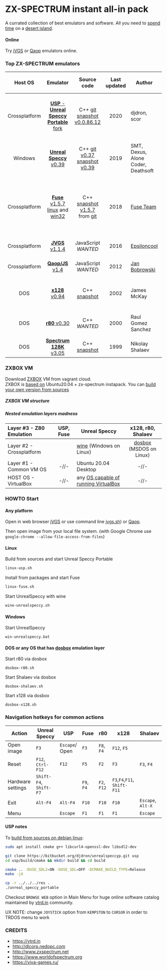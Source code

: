 
# ZX-SPECTRUM instant all-in pack

A currated collection of best emulators and software.
All you need to [spend time](overboot.asm) on a [desert island](#play-offline).

#### Online

Try [jVGS](https://reefactor.github.io/zx-spectrum-instapack/emul/jVGS/jvgs-offline.html) 
or [Qaop](https://reefactor.github.io/zx-spectrum-instapack/emul/QAOP/qaop.html#ay#128) 
emulators online.

### Top ZX-SPECTRUM emulators

| Host OS | Emulator | Source code | Last updated | Author | Supported file formats | 
|:---:|:---:|:---:|:---:|---|---|
|Crossplatform|[**USP** - **Unreal Speccy Portable** fork](emul/USP)| C++ [git](https://github.com/djdron/UnrealSpeccyP) [snapshot v0.0.86.12](emul/src/UnrealSpeccyP-v0.0.86.12.tgz)|2020| djdron, scor |  TRD, FDI, TD0, SCL, UDI, SP, SNA, Z80, TAP, TZX, CSW, SZX, RZX |
|Windows|[**Unreal Speccy** v0.39](emul/US0.39.0/)| C++ [git v0.37](https://github.com/mkoloberdin/unrealspeccy) [snapshot v0.39](http://dlcorp.nedopc.com/viewforum.php?f=27)|2019| SMT, Dexus, Alone Coder, Deathsoft | TRD, FDI, TD0, SCL, UDI, SP, SNA, Z80, TAP, TZX, CSW | 
|Crossplatform|[**Fuse** v1.5.7 linux](linux-fuse.sh) and [win32](emul/fuse-1.5.7-win32/)| C++ [snapshot v1.5.7](emul/src/fuse-1.5.7.tar.gz) from [git](http://fuse-emulator.sourceforge.net/#Source) |2018| [Fuse Team](http://fuse-emulator.sourceforge.net) | Z80, SNA, SZX, PZX, TAP, TZX, DSK, UDI, FDI, TD0, MGT, IMG, D40, D80, SAD, TRD, SCL, OPD |
|Crossplatform|[**JVGS** v1.1.4](emul/jVGS/)|JavaScript *WANTED*|2016| [Epsiloncool](https://viva-games.ru/) | TRD, SCL, TAP, TZX, Z80, ROM |
|Crossplatform|[**Qaop/JS** v1.4](emul/QAOP/)|JavaScript *WANTED*|2012| [Jan Bobrowski](https://torinak.com/qaop) | TAP, Z80, SNA, ROM, SCR |
|DOS| [**x128** v0.94](emul/X128_094) | C++ [snapshot](emul/src/X128) | 2002 | James McKay | TRD, FDI, FDD, SCL, Z80, SNA, SLT, VOC, TZX, BLX |
|DOS| [**r80** v0.30](emul/R80V030) | C++ *WANTED* | 2000 | Raul Gomez Sanchez | TRD, FDI, TAP, SNA, Z80, TZX, SLT, SCL  |
|DOS| [**Spectrum 128K** v3.05](emul/SHAL305) | C++ [snapshot](emul/src/SHAL305)| 1999 | Nikolay Shalaev | TRD, FDI, TD0 TAP, TZX  |


### ZXBOX VM
Download [ZXBOX](https://app.vagrantup.com/reefactor/boxes/ZXBOX) VM from vagrant cloud.  
ZXBOX is [based on](build_zxbox.sh) Ubuntu20.04 + zx-spectrum instapack. You can [build your own version from sources](build_zxbox.sh)

##### ZXBOX VM structure
##### Nested emulation layers madness
| Layer #3 - Z80 Emulation | USP, Fuse  | Unreal Speccy | x128, r80, Shalaev |
|:---| :---: |---|:---:|
| Layer #2 - Crossplatform |  |  [wine](https://www.winehq.org/) (Windows on Linux) | [dosbox](https://www.dosbox.com/) (MSDOS on Linux) |
| Layer #1 - Common VM OS | -//- | Ubuntu 20.04 Desktop | -//- |
| HOST OS - VirtualBox | -//- | any [OS capable of running VirtualBox](https://www.virtualbox.org/manual/ch01.html#hostossupport)   | -//- |



### HOWTO Start

#### Any platform

Open in web browser [jVGS](emul/jVGS/jvgs-offline.html) or use command line [jvgs.sh](jvgs.sh)) or [Qaop](emul/QAOP/qaop.html#ay#128).

Then open image from your local file system.
(with Google Chrome use `google-chrome --allow-file-access-from-files`)


#### Linux

Build from sources and start Unreal Speccy Portable
```bash
linux-usp.sh
```

Install from packages and start Fuse
```bash
linux-fuse.sh
```

Start UnrealSpeccy with wine
```bash
wine-unrealspeccy.sh
```

#### Windows

Start UnrealSpeccy
```
win-unrealspeccy.bat
```

#### DOS or any OS that has [dosbox](https://www.dosbox.com/download.php?main=1) emulation layer

Start r80 via dosbox
```
dosbox-r80.sh
```

Start Shalaev via dosbox
```
dosbox-shalaev.sh
```

Start x128 via dosbox
```
dosbox-x128.sh
```

### Navigation hotkeys for common actions

|Action         |   Unreal Speccy |      USP |   Fuse           |r80|x128|Shalaev|
|---|------|---|---|---|---|---|
|Open image|  `F3`       |`Escape`/ Open| `F3`       |`F8`, `F4`|`F12`, `F5`|
|Reset          | `F12`, `Ctrl-F12`|  `F12` | `F5`      | `F2`| `F3`  | `F3`, `F4`|
|Hardware settings|`Shift-F4`, `Shift-F7`|  | `F9`, `F4`|`F2`, `F12`| `F3`,`F4`,`F11`, `Shift-F11`|    
|Exit              |    `Alt-F4`     | `Alt-F4` |   `F10` |`F10`|`F10`|`Escape`, `Alt-X`|
|Menu              |                   |  `Escape`| `F1`    | `F1`| `F1` | `Escape`|


#### USP notes

To [build from sources on debian linux](emul/build_UnrealSpeccyP_debian.sh):
```bash
sudo apt install cmake g++ libcurl4-openssl-dev libsdl2-dev

git clone https://bitbucket.org/djdron/unrealspeccyp.git usp
cd usp/build/cmake && mkdir build && cd build

cmake .. -DUSE_SDL2=ON -DUSE_SDL=OFF -DCMAKE_BUILD_TYPE=Release
make -j4

cp -r ../../../res .
./unreal_speccy_portable
```

Checkout `BROWSE WEB` option in Main Menu for huge online software catalog maintained by [vtrd.in](https://vtrd.in) community. 

UX NOTE: change `JOYSTICK` option from `KEMPSTON` to `CURSOR` in order to TRDOS menu to work


### CREDITS
* https://vtrd.in
* http://dlcorp.nedopc.com
* http://www.zxspectrum.net
* https://www.worldofspectrum.org
* https://viva-games.ru/
